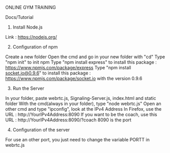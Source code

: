 ONLINE GYM TRAINING

Docs/Tutorial

1) Install Node.js

Link : https://nodejs.org/

2) Configuration of npm

Create a new folder
Open the cmd and go in your new folder with "cd"
Type "npm init" to init npm
Type "npm install express" to install this package : https://www.npmjs.com/package/express
Type "npm install socket.io@0.9.6" to install this package : https://www.npmjs.com/package/socket.io with the version 0.9.6

3) Run the Server

In your folder, paste webrtc.js, Signaling-Server.js, index.html and static folder
With the cmd(always in your folder), type "node webrtc.js"
Open an other cmd and type "ipconfig", look at the IPv4 Address
In Firefox, use the URL : http://YourIPv4Address:8090
If you want to be the coach, use this URL : http://YourIPv4Address:8090/?coach
8090 is the port

4) Configuration of the server

For use an other port, you just need to change the variable PORTT in webrtc.js

